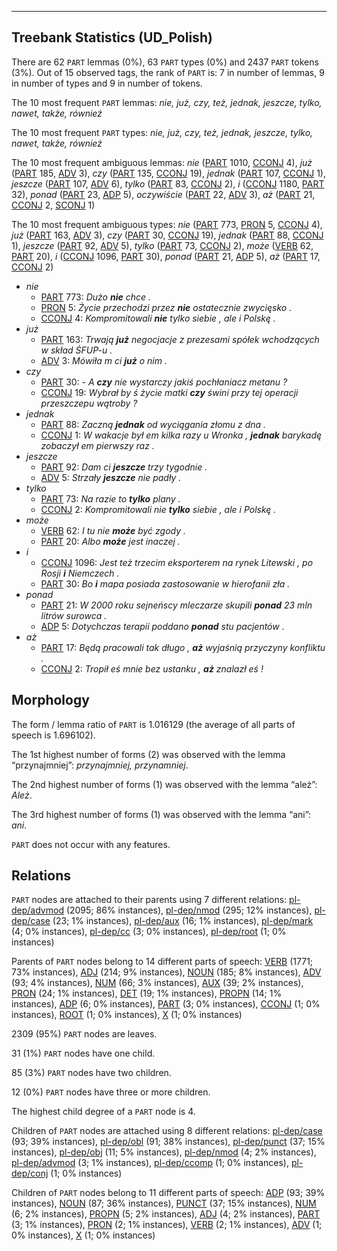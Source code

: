 

--------------------------------------------------------------------------------

## Treebank Statistics (UD_Polish)

There are 62 `PART` lemmas (0%), 63 `PART` types (0%) and 2437 `PART` tokens (3%).
Out of 15 observed tags, the rank of `PART` is: 7 in number of lemmas, 9 in number of types and 9 in number of tokens.

The 10 most frequent `PART` lemmas: <em>nie, już, czy, też, jednak, jeszcze, tylko, nawet, także, również</em>

The 10 most frequent `PART` types:  <em>nie, już, czy, też, jednak, jeszcze, tylko, nawet, także, również</em>

The 10 most frequent ambiguous lemmas: <em>nie</em> ([PART]() 1010, [CCONJ]() 4), <em>już</em> ([PART]() 185, [ADV]() 3), <em>czy</em> ([PART]() 135, [CCONJ]() 19), <em>jednak</em> ([PART]() 107, [CCONJ]() 1), <em>jeszcze</em> ([PART]() 107, [ADV]() 6), <em>tylko</em> ([PART]() 83, [CCONJ]() 2), <em>i</em> ([CCONJ]() 1180, [PART]() 32), <em>ponad</em> ([PART]() 23, [ADP]() 5), <em>oczywiście</em> ([PART]() 22, [ADV]() 3), <em>aż</em> ([PART]() 21, [CCONJ]() 2, [SCONJ]() 1)

The 10 most frequent ambiguous types:  <em>nie</em> ([PART]() 773, [PRON]() 5, [CCONJ]() 4), <em>już</em> ([PART]() 163, [ADV]() 3), <em>czy</em> ([PART]() 30, [CCONJ]() 19), <em>jednak</em> ([PART]() 88, [CCONJ]() 1), <em>jeszcze</em> ([PART]() 92, [ADV]() 5), <em>tylko</em> ([PART]() 73, [CCONJ]() 2), <em>może</em> ([VERB]() 62, [PART]() 20), <em>i</em> ([CCONJ]() 1096, [PART]() 30), <em>ponad</em> ([PART]() 21, [ADP]() 5), <em>aż</em> ([PART]() 17, [CCONJ]() 2)


* <em>nie</em>
  * [PART]() 773: <em>Dużo <b>nie</b> chce .</em>
  * [PRON]() 5: <em>Życie przechodzi przez <b>nie</b> ostatecznie zwycięsko .</em>
  * [CCONJ]() 4: <em>Kompromitowali <b>nie</b> tylko siebie , ale i Polskę .</em>
* <em>już</em>
  * [PART]() 163: <em>Trwają <b>już</b> negocjacje z prezesami spółek wchodzących w skład ŚFUP-u .</em>
  * [ADV]() 3: <em>Mówiła m ci <b>już</b> o nim .</em>
* <em>czy</em>
  * [PART]() 30: <em>- A <b>czy</b> nie wystarczy jakiś pochłaniacz metanu ?</em>
  * [CCONJ]() 19: <em>Wybrał by ś życie matki <b>czy</b> świni przy tej operacji przeszczepu wątroby ?</em>
* <em>jednak</em>
  * [PART]() 88: <em>Zaczną <b>jednak</b> od wyciągania złomu z dna .</em>
  * [CCONJ]() 1: <em>W wakacje był em kilka razy u Wronka , <b>jednak</b> barykadę zobaczył em pierwszy raz .</em>
* <em>jeszcze</em>
  * [PART]() 92: <em>Dam ci <b>jeszcze</b> trzy tygodnie .</em>
  * [ADV]() 5: <em>Strzały <b>jeszcze</b> nie padły .</em>
* <em>tylko</em>
  * [PART]() 73: <em>Na razie to <b>tylko</b> plany .</em>
  * [CCONJ]() 2: <em>Kompromitowali nie <b>tylko</b> siebie , ale i Polskę .</em>
* <em>może</em>
  * [VERB]() 62: <em>I tu nie <b>może</b> być zgody .</em>
  * [PART]() 20: <em>Albo <b>może</b> jest inaczej .</em>
* <em>i</em>
  * [CCONJ]() 1096: <em>Jest też trzecim eksporterem na rynek Litewski , po Rosji <b>i</b> Niemczech .</em>
  * [PART]() 30: <em>Bo <b>i</b> mapa posiada zastosowanie w hierofanii zła .</em>
* <em>ponad</em>
  * [PART]() 21: <em>W 2000 roku sejneńscy mleczarze skupili <b>ponad</b> 23 mln litrów surowca .</em>
  * [ADP]() 5: <em>Dotychczas terapii poddano <b>ponad</b> stu pacjentów .</em>
* <em>aż</em>
  * [PART]() 17: <em>Będą pracowali tak długo , <b>aż</b> wyjaśnią przyczyny konfliktu .</em>
  * [CCONJ]() 2: <em>Tropił eś mnie bez ustanku , <b>aż</b> znalazł eś !</em>

## Morphology

The form / lemma ratio of `PART` is 1.016129 (the average of all parts of speech is 1.696102).

The 1st highest number of forms (2) was observed with the lemma “przynajmniej”: <em>przynajmniej, przynamniej</em>.

The 2nd highest number of forms (1) was observed with the lemma “ależ”: <em>Ależ</em>.

The 3rd highest number of forms (1) was observed with the lemma “ani”: <em>ani</em>.

`PART` does not occur with any features.


## Relations

`PART` nodes are attached to their parents using 7 different relations: [pl-dep/advmod]() (2095; 86% instances), [pl-dep/nmod]() (295; 12% instances), [pl-dep/case]() (23; 1% instances), [pl-dep/aux]() (16; 1% instances), [pl-dep/mark]() (4; 0% instances), [pl-dep/cc]() (3; 0% instances), [pl-dep/root]() (1; 0% instances)

Parents of `PART` nodes belong to 14 different parts of speech: [VERB]() (1771; 73% instances), [ADJ]() (214; 9% instances), [NOUN]() (185; 8% instances), [ADV]() (93; 4% instances), [NUM]() (66; 3% instances), [AUX]() (39; 2% instances), [PRON]() (24; 1% instances), [DET]() (19; 1% instances), [PROPN]() (14; 1% instances), [ADP]() (6; 0% instances), [PART]() (3; 0% instances), [CCONJ]() (1; 0% instances), [ROOT]() (1; 0% instances), [X]() (1; 0% instances)

2309 (95%) `PART` nodes are leaves.

31 (1%) `PART` nodes have one child.

85 (3%) `PART` nodes have two children.

12 (0%) `PART` nodes have three or more children.

The highest child degree of a `PART` node is 4.

Children of `PART` nodes are attached using 8 different relations: [pl-dep/case]() (93; 39% instances), [pl-dep/obl]() (91; 38% instances), [pl-dep/punct]() (37; 15% instances), [pl-dep/obj]() (11; 5% instances), [pl-dep/nmod]() (4; 2% instances), [pl-dep/advmod]() (3; 1% instances), [pl-dep/ccomp]() (1; 0% instances), [pl-dep/conj]() (1; 0% instances)

Children of `PART` nodes belong to 11 different parts of speech: [ADP]() (93; 39% instances), [NOUN]() (87; 36% instances), [PUNCT]() (37; 15% instances), [NUM]() (6; 2% instances), [PROPN]() (5; 2% instances), [ADJ]() (4; 2% instances), [PART]() (3; 1% instances), [PRON]() (2; 1% instances), [VERB]() (2; 1% instances), [ADV]() (1; 0% instances), [X]() (1; 0% instances)

